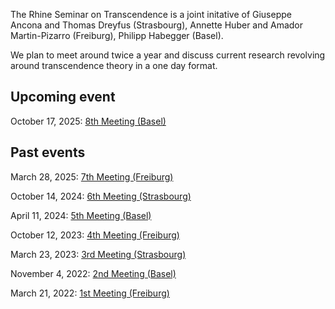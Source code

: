 <html>
<body>
<p>The Rhine Seminar on Transcendence is a joint initative of Giuseppe Ancona and Thomas Dreyfus (Strasbourg),
Annette Huber and Amador Martin-Pizarro (Freiburg), Philipp Habegger (Basel).

We plan to meet around twice a year and discuss current research revolving around transcendence theory in a one day format.  </p>
</body>

<body> 
<h2>Upcoming event</h2> 
<p>October 17, 2025: <a href="https://rhine-transcendence.github.io/meeting8">8th Meeting (Basel)</a>  </p> 
<h2>Past events</h2> 
<p>March 28, 2025: <a href="https://rhine-transcendence.github.io/meeting7">7th Meeting (Freiburg)</a>  </p> 
<p>October 14, 2024: <a href="https://rhine-transcendence.github.io/meeting6">6th Meeting (Strasbourg)</a>  </p>
<p>April 11, 2024: <a href="https://rhine-transcendence.github.io/meeting5">5th Meeting (Basel)</a>  </p>
<p>October 12, 2023: <a href="https://rhine-transcendence.github.io/meeting4">4th Meeting (Freiburg)</a>  </p>
<p>March 23, 2023: <a href="https://rhine-transcendence.github.io/meeting3">3rd Meeting (Strasbourg)</a></p>
<p>November 4, 2022: <a href="https://rhine-transcendence.github.io/meeting2">2nd Meeting (Basel)</a></p>
<p>March 21, 2022: <a href="https://rhine-transcendence.github.io/meeting1">1st Meeting (Freiburg)</a></p>  
</body>  

  
</html>
